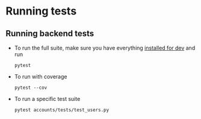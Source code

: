 # Running tests

## Running backend tests

- To run the full suite, make sure you have everything [installed for dev](./install_develop.md) and run
  ```shell
  pytest
  ```
- To run with coverage
  ```shell
  pytest --cov
  ``` 
- To run a specific test suite
  ```shell
  pytest accounts/tests/test_users.py 
  ```
